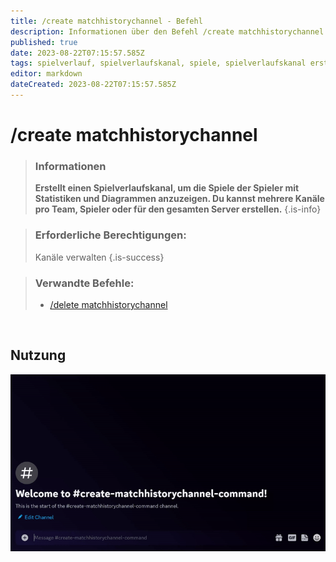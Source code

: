 ```yaml
---
title: /create matchhistorychannel - Befehl
description: Informationen über den Befehl /create matchhistorychannel
published: true
date: 2023-08-22T07:15:57.585Z
tags: spielverlauf, spielverlaufskanal, spiele, spielverlaufskanal erstellen, create matchhistorychannel
editor: markdown
dateCreated: 2023-08-22T07:15:57.585Z
---
```


# /create matchhistorychannel

>### Informationen
>**Erstellt einen Spielverlaufskanal, um die Spiele der Spieler mit Statistiken und Diagrammen anzuzeigen. Du kannst mehrere Kanäle pro Team, Spieler oder für den gesamten Server erstellen.**
>{.is-info}

>### Erforderliche Berechtigungen:
>Kanäle verwalten
>{.is-success}

>### Verwandte Befehle:
>-   [/delete matchhistorychannel](https://wiki.zoe-discord-bot.ch/en/commands/delete/matchhistorychannel)

<br>

## Nutzung

![](/new_create_matchhistorychannel.gif)